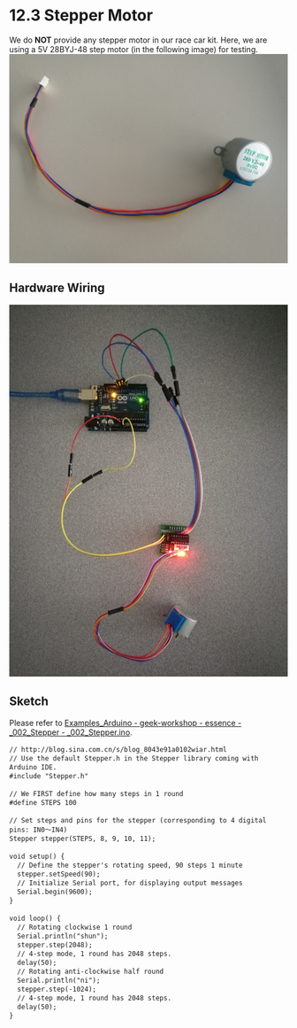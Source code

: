 # 12.3 Stepper Motor

We do **NOT** provide any stepper motor in our race car kit. Here, we are using a 5V 28BYJ-48 step motor (in the following image) for testing.
![Image](../../Examples/geek-workshop/essence/motor-step.jpg)

## Hardware Wiring
![Image](../../Examples/geek-workshop/essence/002_stepper.jpg)

## Sketch
Please refer to [Examples_Arduino - geek-workshop - essence - _002_Stepper - _002_Stepper.ino](https://github.com/LongerVisionRobot/Examples_Arduino/blob/master/geek-workshop/essence/_002_Stepper/_002_Stepper.ino).
```
// http://blog.sina.com.cn/s/blog_8043e91a0102wiar.html
// Use the default Stepper.h in the Stepper library coming with Arduino IDE.
#include "Stepper.h" 

// We FIRST define how many steps in 1 round 
#define STEPS 100 

// Set steps and pins for the stepper (corresponding to 4 digital pins: IN0～IN4)
Stepper stepper(STEPS, 8, 9, 10, 11);

void setup() { 
  // Define the stepper's rotating speed, 90 steps 1 minute
  stepper.setSpeed(90); 
  // Initialize Serial port, for displaying output messages
  Serial.begin(9600);
}

void loop() { 
  // Rotating clockwise 1 round 
  Serial.println("shun");
  stepper.step(2048);
  // 4-step mode, 1 round has 2048 steps. 
  delay(50); 
  // Rotating anti-clockwise half round 
  Serial.println("ni");
  stepper.step(-1024); 
  // 4-step mode, 1 round has 2048 steps. 
  delay(50);
}
```
